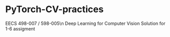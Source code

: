 # PyTorch-CV-practices 
EECS 498-007 / 598-005\n Deep Learning for Computer Vision
Solution for 1-6 assigment
